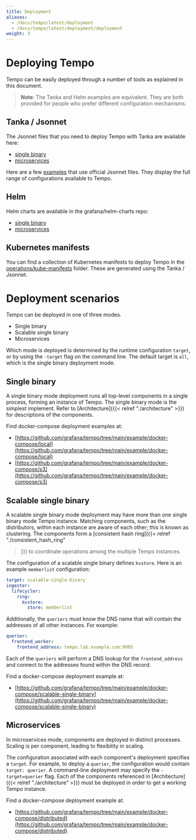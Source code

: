 ```yaml
---
title: Deployment
aliases:
  - /docs/tempo/latest/deployment
  - /docs/tempo/latest/deployment/deployment
weight: 3
---
```


# Deploying Tempo

Tempo can be easily deployed through a number of tools as explained in this document.

> **Note**: The Tanka and Helm examples are equivalent.
> They are both provided for people who prefer different configuration mechanisms.

## Tanka / Jsonnet

The Jsonnet files that you need to deploy Tempo with Tanka are available here:

- [single binary](https://github.com/grafana/tempo/tree/main/operations/jsonnet/single-binary)
- [microservices](https://github.com/grafana/tempo/tree/main/operations/jsonnet/microservices)

Here are a few [examples](https://github.com/grafana/tempo/tree/main/example/tk) that use official Jsonnet files.
They display the full range of configurations available to Tempo.

## Helm

Helm charts are available in the grafana/helm-charts repo:

- [single binary](https://github.com/grafana/helm-charts/tree/main/charts/tempo)
- [microservices](https://github.com/grafana/helm-charts/tree/main/charts/tempo-distributed)

## Kubernetes manifests

You can find a collection of Kubernetes manifests to deploy Tempo in the
[operations/kube-manifests](https://github.com/grafana/tempo/tree/main/operations/kube-manifests)
folder.  These are generated using the Tanka / Jsonnet.

# Deployment scenarios

Tempo can be deployed in one of three modes.

- Single binary
- Scalable single binary
- Microservices

Which mode is deployed is determined by the runtime configuration `target`, or
by using the `-target` flag on the command line. The default target is `all`,
which is the single binary deployment mode.

## Single binary

A single binary mode deployment runs all top-level components in a single
process, forming an instance of Tempo.  The single binary mode is the simplest
implement.  Refer to [Architecture]({{< relref "./architecture" >}}) for
descriptions of the components.

Find docker-compose deployment examples at:

- [https://github.com/grafana/tempo/tree/main/example/docker-compose/local](https://github.com/grafana/tempo/tree/main/example/docker-compose/local)
- [https://github.com/grafana/tempo/tree/main/example/docker-compose/s3](https://github.com/grafana/tempo/tree/main/example/docker-compose/s3)

## Scalable single binary

A scalable single binary mode deployment may have more than one single binary
mode Tempo instance.  Matching components, such as the distributors, within
each instance are aware of each other; this is known as clustering.  The
components form a [consistent hash ring]({{< relref "./consistent_hash_ring"
>}}) to coordinate operations among the multiple Tempo instances.

The configuration of a scalable single binary defines `kvstore`.  Here is an
example `memberlist` configuration:

```yaml
target: scalable-single-binary
ingester:
  lifecycler:
    ring:
      kvstore:
        store: memberlist
```

Additionally, the `queriers` must know the DNS name that will contain the addresses of all other instances.
For example:

```yaml
querier:
  frontend_worker:
    frontend_address: tempo.lab.example.com:9095
```

Each of the `queriers` will perform a DNS lookup for the `frontend_address` and connect to the addresses found within the DNS record.

Find a docker-compose deployment example at:

- [https://github.com/grafana/tempo/tree/main/example/docker-compose/scalable-single-binary](https://github.com/grafana/tempo/tree/main/example/docker-compose/scalable-single-binary)

## Microservices

In microservices mode, components are deployed in distinct processes.
Scaling is per component, leading to flexibility in scaling.

The configuration associated with each component's deployment specifies a
`target`.  For example, to deploy a `querier`, the configuration would contain
`target: querier`.  A command-line deployment may specify the `-target=querier`
flag. Each of the components referenced in [Architecture]({{< relref
"./architecture" >}}) must be deployed in order to get a working Tempo
instance.

Find a docker-compose deployment example at:

- [https://github.com/grafana/tempo/tree/main/example/docker-compose/distributed](https://github.com/grafana/tempo/tree/main/example/docker-compose/distributed)
